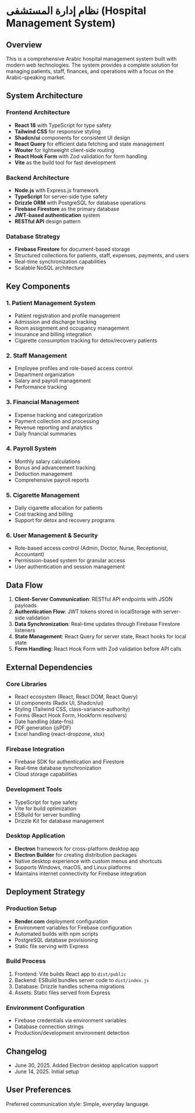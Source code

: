 # نظام إدارة المستشفى (Hospital Management System)

## Overview

This is a comprehensive Arabic hospital management system built with modern web technologies. The system provides a complete solution for managing patients, staff, finances, and operations with a focus on the Arabic-speaking market.

## System Architecture

### Frontend Architecture
- **React 18** with TypeScript for type safety
- **Tailwind CSS** for responsive styling
- **Shadcn/ui** components for consistent UI design
- **React Query** for efficient data fetching and state management
- **Wouter** for lightweight client-side routing
- **React Hook Form** with Zod validation for form handling
- **Vite** as the build tool for fast development

### Backend Architecture
- **Node.js** with Express.js framework
- **TypeScript** for server-side type safety
- **Drizzle ORM** with PostgreSQL for database operations
- **Firebase Firestore** as the primary database
- **JWT-based authentication** system
- **RESTful API** design pattern

### Database Strategy
- **Firebase Firestore** for document-based storage
- Structured collections for patients, staff, expenses, payments, and users
- Real-time synchronization capabilities
- Scalable NoSQL architecture

## Key Components

### 1. Patient Management System
- Patient registration and profile management
- Admission and discharge tracking
- Room assignment and occupancy management
- Insurance and billing integration
- Cigarette consumption tracking for detox/recovery patients

### 2. Staff Management
- Employee profiles and role-based access control
- Department organization
- Salary and payroll management
- Performance tracking

### 3. Financial Management
- Expense tracking and categorization
- Payment collection and processing
- Revenue reporting and analytics
- Daily financial summaries

### 4. Payroll System
- Monthly salary calculations
- Bonus and advancement tracking
- Deduction management
- Comprehensive payroll reports

### 5. Cigarette Management
- Daily cigarette allocation for patients
- Cost tracking and billing
- Support for detox and recovery programs

### 6. User Management & Security
- Role-based access control (Admin, Doctor, Nurse, Receptionist, Accountant)
- Permission-based system for granular access
- User authentication and session management

## Data Flow

1. **Client-Server Communication**: RESTful API endpoints with JSON payloads
2. **Authentication Flow**: JWT tokens stored in localStorage with server-side validation
3. **Data Synchronization**: Real-time updates through Firebase Firestore listeners
4. **State Management**: React Query for server state, React hooks for local state
5. **Form Handling**: React Hook Form with Zod validation before API calls

## External Dependencies

### Core Libraries
- React ecosystem (React, React DOM, React Query)
- UI components (Radix UI, Shadcn/ui)
- Styling (Tailwind CSS, class-variance-authority)
- Forms (React Hook Form, Hookform resolvers)
- Date handling (date-fns)
- PDF generation (jsPDF)
- Excel handling (react-dropzone, xlsx)

### Firebase Integration
- Firebase SDK for authentication and Firestore
- Real-time database synchronization
- Cloud storage capabilities

### Development Tools
- TypeScript for type safety
- Vite for build optimization
- ESBuild for server bundling
- Drizzle Kit for database management

### Desktop Application
- **Electron** framework for cross-platform desktop app
- **Electron Builder** for creating distribution packages
- Native desktop experience with custom menus and shortcuts
- Supports Windows, macOS, and Linux platforms
- Maintains internet connectivity for Firebase integration

## Deployment Strategy

### Production Setup
- **Render.com** deployment configuration
- Environment variables for Firebase configuration
- Automated builds with npm scripts
- PostgreSQL database provisioning
- Static file serving with Express

### Build Process
1. Frontend: Vite builds React app to `dist/public`
2. Backend: ESBuild bundles server code to `dist/index.js`
3. Database: Drizzle handles schema migrations
4. Assets: Static files served from Express

### Environment Configuration
- Firebase credentials via environment variables
- Database connection strings
- Production/development environment detection

## Changelog
- June 30, 2025. Added Electron desktop application support
- June 14, 2025. Initial setup

## User Preferences

Preferred communication style: Simple, everyday language.